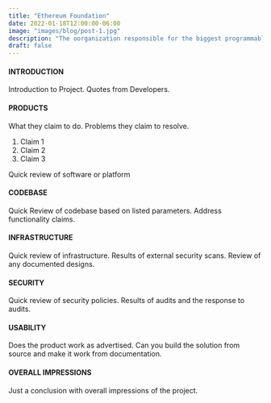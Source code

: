 ```yaml
---
title: "Ethereum Foundation"
date: 2022-01-18T12:00:00-06:00
image: "images/blog/post-1.jpg"
description: "The oorganization responsible for the biggest programmable blockchain"
draft: false
---
```





#### INTRODUCTION

Introduction to Project. Quotes from Developers.

#### PRODUCTS

What they claim to do. Problems they claim to resolve.

1. Claim 1
2. Claim 2
3. Claim 3

Quick review of software or platform

#### CODEBASE

Quick Review of codebase based on listed parameters. Address functionality claims.

#### INFRASTRUCTURE

Quick review of infrastructure. Results of external security scans. Review of any documented designs.

#### SECURITY

Quick review of security policies. Results of audits and the response to audits.

#### USABILITY

Does the product work as advertised. Can you build the solution from source and make it work from documentation.

#### OVERALL IMPRESSIONS

Just a conclusion with overall impressions of the project.